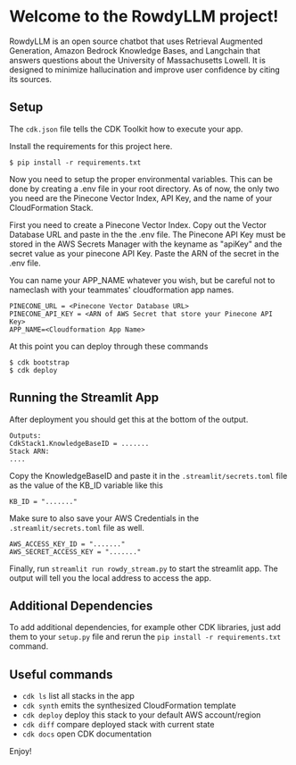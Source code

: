 
# Welcome to the RowdyLLM project!

RowdyLLM is an open source chatbot that uses Retrieval Augmented Generation, Amazon Bedrock Knowledge Bases, and Langchain that answers questions about the University of Massachusetts Lowell. It is designed to minimize hallucination and improve user confidence by citing its sources.

## Setup

The `cdk.json` file tells the CDK Toolkit how to execute your app.

Install the requirements for this project here.
```
$ pip install -r requirements.txt
```


Now you need to setup the proper environmental variables. This can be done by creating a .env file in your root directory.
As of now, the only two you need are the Pinecone Vector Index, API Key, and the name of your CloudFormation Stack.

First you need to create a Pinecone Vector Index. Copy out the Vector Database URL and paste in the the .env file.
The Pinecone API Key must be stored in the AWS Secrets Manager with the keyname as "apiKey" and the secret value as your pinecone API Key. Paste the ARN of the secret in the .env file.

You can name your APP_NAME whatever you wish, but be careful not to nameclash with your teammates' cloudformation app names.
```
PINECONE_URL = <Pinecone Vector Database URL>
PINECONE_API_KEY = <ARN of AWS Secret that store your Pinecone API Key>
APP_NAME=<Cloudformation App Name>
```

At this point you can deploy through these commands

```
$ cdk bootstrap
$ cdk deploy
```

## Running the Streamlit App
After deployment you should get this at the bottom of the output.
```
Outputs:
CdkStack1.KnowledgeBaseID = .......
Stack ARN:
....
```

Copy the KnowledgeBaseID and paste it in the `.streamlit/secrets.toml` file as the value of the KB_ID variable like this

```
KB_ID = "......."
```

Make sure to also save your AWS Credentials in the `.streamlit/secrets.toml` file as well.

```
AWS_ACCESS_KEY_ID = "......."
AWS_SECRET_ACCESS_KEY = "......."
```

Finally, run `streamlit run rowdy_stream.py` to start the streamlit app. The output will tell you the local address to access the app.


## Additional Dependencies
To add additional dependencies, for example other CDK libraries, just add
them to your `setup.py` file and rerun the `pip install -r requirements.txt`
command.

## Useful commands

 * `cdk ls`          list all stacks in the app
 * `cdk synth`       emits the synthesized CloudFormation template
 * `cdk deploy`      deploy this stack to your default AWS account/region
 * `cdk diff`        compare deployed stack with current state
 * `cdk docs`        open CDK documentation

Enjoy!
